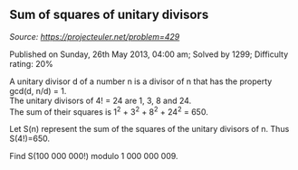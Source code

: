 Sum of squares of unitary divisors
----------------------------------

*Source: https://projecteuler.net/problem=429*

Published on Sunday, 26th May 2013, 04:00 am; Solved by 1299; Difficulty
rating: 20%

A unitary divisor d of a number n is a divisor of n that has the
property gcd(d, n/d) = 1.\
 The unitary divisors of 4! = 24 are 1, 3, 8 and 24.\
 The sum of their squares is 1<sup>2</sup> + 3<sup>2</sup> + 8<sup>2</sup> + 24<sup>2</sup> = 650.

Let S(n) represent the sum of the squares of the unitary divisors of n.
Thus S(4!)=650.

Find S(100 000 000!) modulo 1 000 000 009.
